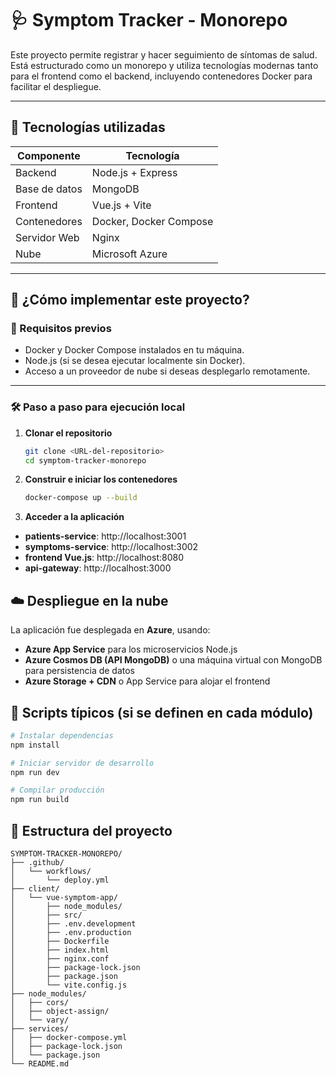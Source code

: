 # 🩺 Symptom Tracker - Monorepo

Este proyecto permite registrar y hacer seguimiento de síntomas de salud. Está estructurado como un monorepo y utiliza tecnologías modernas tanto para el frontend como el backend, incluyendo contenedores Docker para facilitar el despliegue.

---

## 🚀 Tecnologías utilizadas

| Componente     | Tecnología         |
|----------------|--------------------|
| Backend        | Node.js + Express  |
| Base de datos  | MongoDB            |
| Frontend       | Vue.js + Vite      |
| Contenedores   | Docker, Docker Compose |
| Servidor Web   | Nginx              |
| Nube           | Microsoft Azure    |

---

## 🚀 ¿Cómo implementar este proyecto?

### 🔧 Requisitos previos

- Docker y Docker Compose instalados en tu máquina.
- Node.js (si se desea ejecutar localmente sin Docker).
- Acceso a un proveedor de nube si deseas desplegarlo remotamente.

---

### 🛠️ Paso a paso para ejecución local

1. **Clonar el repositorio**
   ```bash
   git clone <URL-del-repositorio>
   cd symptom-tracker-monorepo
   
2. **Construir e iniciar los contenedores**
   ```bash
   docker-compose up --build

3. **Acceder a la aplicación**
- **patients-service**: http://localhost:3001
- **symptoms-service**: http://localhost:3002
- **frontend Vue.js**: http://localhost:8080
- **api-gateway**:  http://localhost:3000

## ☁️ Despliegue en la nube

La aplicación fue desplegada en **Azure**, usando:

- **Azure App Service** para los microservicios Node.js
- **Azure Cosmos DB (API MongoDB)** o una máquina virtual con MongoDB para persistencia de datos
- **Azure Storage + CDN** o App Service para alojar el frontend

## 🧪 Scripts típicos (si se definen en cada módulo)

```bash
# Instalar dependencias
npm install

# Iniciar servidor de desarrollo
npm run dev

# Compilar producción
npm run build
```

## 📁 Estructura del proyecto

```text
SYMPTOM-TRACKER-MONOREPO/
├── .github/
│   └── workflows/
│       └── deploy.yml
├── client/
│   └── vue-symptom-app/
│       ├── node_modules/
│       ├── src/
│       ├── .env.development
│       ├── .env.production
│       ├── Dockerfile
│       ├── index.html
│       ├── nginx.conf
│       ├── package-lock.json
│       ├── package.json
│       └── vite.config.js
├── node_modules/
│   ├── cors/
│   ├── object-assign/
│   └── vary/
├── services/
│   ├── docker-compose.yml
│   ├── package-lock.json
│   └── package.json
└── README.md




